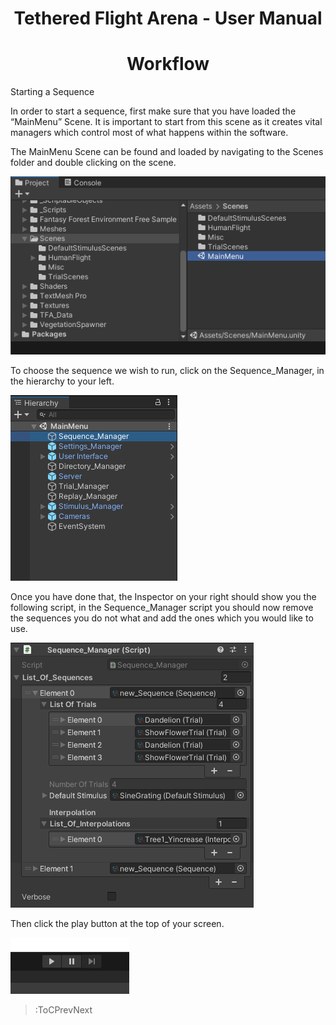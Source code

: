 <style>
img[src*="#centered"] {
    margin:auto;
    display:block;
 }
  div
 {
   text-align: justify;
   text-justify: inter-word;
 }
 img[src*="#invertedcenter"] {
    margin:auto;
    display:block;
    background: white;
    width: 55%;
    height: auto;
 }
 img[src*="#small"] {
    width: 250px;
    height: auto;
 }
 div.centertext{
    text-align:center;
 }
 abbr{
    border: none;
    text-decoration: none;
    color: lightblue;
}
h1{
   text-align:center;
}
</style>

# Tethered Flight Arena - User Manual

# Workflow

Starting a Sequence

In order to start a sequence, first make sure that you have loaded the “MainMenu” Scene. It is important to start from this scene as it creates vital managers which control most of what happens within the software. 

The MainMenu Scene can be found and loaded by navigating to the Scenes folder and double clicking on the scene.

![MainMenuScene](/images/image12.png#centered)

To choose the sequence we wish to run, click on the Sequence_Manager, in the hierarchy to your left.

![Heirarchy](/images/image10.png#centered)

Once you have done that, the Inspector on your right should show you the following script, in the Sequence_Manager script you should now remove the sequences you do not what and add the ones which you would like to use.

![SequenceMangaer](/images/image4.png#centered)

Then click the play button at the top of your screen.

![SequenceMangaer](/images/image13.png#centered)

> :ToCPrevNext